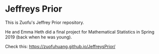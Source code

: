 # Jeffreys Prior

This is Zuofu's Jeffrey Prior repository. 

He and Emma Heth did a final project for Mathematical Statistics in Spring 2019 (back when he was young).

Check this: https://zuofuhuang.github.io/JeffreysPrior/
